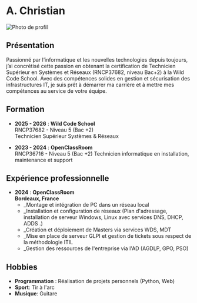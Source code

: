 
# A. Christian

![Photo de profil]([(https://github.com/christianwildcodeschool-dotcom/CV/blob/main/photo.jpg)](https://github.com/christianwildcodeschool-dotcom/CV/blob/main/photo.jpg))

## Présentation

Passionné par l’informatique et les nouvelles technologies depuis toujours, j’ai concrétisé cette passion en obtenant la certification de Technicien Supérieur en Systèmes et Réseaux (RNCP37682, niveau Bac+2) à la Wild Code School. Avec des compétences solides en gestion et sécurisation des infrastructures IT, je suis prêt à démarrer ma carrière et à mettre mes compétences au service de votre équipe.

## Formation

- **2025 - 2026** : **Wild Code School**  
    RNCP37682 - Niveau 5 (Bac +2)  
    Technicien Supérieur Systèmes & Réseaux
    
- **2023 - 2024** : **OpenClassRoom**  
    RNCP36716 - Niveau 5 (Bac +2)
	Technicien informatique en installation, maintenance et support

## Expérience professionnelle

- **2024** : **OpenClassRoom**  
    **Bordeaux, France**
	- _Montage et intégration de PC dans un réseau local 
	- _Installation et configuration de réseaux (Plan d'adressage, installation de serveur Windows, Linux avec services DNS, DHCP, ADDS .) 
	- _Création et déploiement de Masters via services WDS, MDT 
	- _Mise en place de serveur GLPI et gestion de tickets sous respect de la méthodologie ITIL 
	- _Gestion des ressources de l'entreprise via l'AD (AGDLP, GPO, PSO)

## Hobbies

- **Programmation** : Réalisation de projets personnels (Python, Web)
- **Sport**: Tir à l'arc
- **Musique**: Guitare
